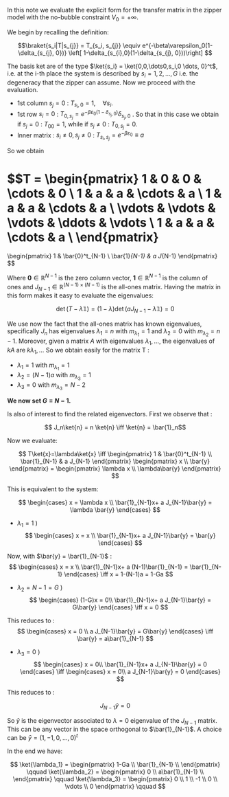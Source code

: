 In this note we evaluate the explicit form for the transfer matrix in the zipper model with the no-bubble constraint $V_0 = +\infty$.

We begin by recalling the definition:

$$\braket{s_i|T|s_{j}} = T_{s_i, s_{j}} \equiv e^{-\beta\varepsilon_0(1-\delta_{s_{j}, 0})} \left[ 1-\delta_{s_{i},0}(1-\delta_{s_{j}, 0}))\right] $$

The basis ket are of the type $\ket{s_i} = \ket{0,0,\dots0,s_i,0 \dots, 0}^t$, i.e. at the i-th place the system is described by $s_i = 1, 2, \dots, G$ i.e. the degeneracy that the zipper can assume.
Now we proceed with the evaluation.

- 1st column $s_j = 0$ : $T_{s_i,0} = 1, \quad \forall s_i$.
- 1st row $s_i = 0$ : $T_{0, s_{j}} = e^{-\beta\varepsilon_0(1-\delta_{s_{j}, 0})}\delta_{s_j,0}$ . So that in this case we obtain if $s_j = 0$ : $T_{00} = 1$, while if $s_j \neq 0$ : $T_{0,s_j} = 0$.
- Inner matrix : $s_i \neq 0, s_j \neq 0$ : $T_{s_i, s_{j}} = e^{-\beta\varepsilon_0} \equiv a$

So we obtain

$$T = 
\begin{pmatrix}
1 & 0 & 0 & \cdots & 0 \\
1 & a & a & \cdots & a \\
1 & a & a & \cdots & a \\
\vdots & \vdots & \vdots & \ddots & \vdots \\
1 & a & a & \cdots & a \\
\end{pmatrix}
=
\begin{pmatrix}
1 & \bar{0}^t_{N-1} \\
\bar{1}_{N-1} & a J_{N-1}
\end{pmatrix}
$$

Where $\mathbf{0} \in \mathbb{R}^{N-1}$ is the zero column vector, $\mathbf{1} \in \mathbb{R}^{N-1}$ is the column of ones and $J_{N-1} \in \mathbb{R}^{(N-1) \times (N-1)}$ is the all-ones matrix.
Having the matrix in this form makes it easy to evaluate the eigenvalues:

$$ \det(T-\lambda\mathbb{1}) = (1-\lambda)\det(aJ_{N-1}-\lambda\mathbb{1}) = 0 $$

We use now the fact that the all-ones matrix has known eigenvalues, specifically $J_n$ has eigenvalues $\lambda_1 = n$ with $m_{\lambda_1} = 1$ and $\lambda_2 = 0$ with $m_{\lambda_2} = n-1$. Moreover, given a matrix $A$ with eigenvalues $\lambda_1, \dots$, the eigenvalues of $kA$ are $k\lambda_1, \dots$
So we obtain easily for the matrix T :

- $\lambda_1 = 1$ with $m_{\lambda_1} = 1$
- $\lambda_2 = (N-1)a$ with $m_{\lambda_3} = 1$
- $\lambda_3 = 0$ with $m_{\lambda_3} = N-2$


**We now set $G \equiv N-1$.**

Is also of interest to find the related eigenvectors. First we observe that :

$$ J_n\ket{n} = n \ket{n} \iff \ket{n} = \bar{1}_n$$

Now we evaluate:

$$ T\ket{x}=\lambda\ket{x} \iff \begin{pmatrix}
1 & \bar{0}^t_{N-1} \\
\bar{1}_{N-1} & a J_{N-1}
\end{pmatrix} \begin{pmatrix}
x \\
\bar{y}
\end{pmatrix} = \begin{pmatrix}
\lambda x \\
\lambda\bar{y}
\end{pmatrix} $$

This is equivalent to the system:

$$ 
\begin{cases}
x = \lambda x \\
\bar{1}_{N-1}x+ a J_{N-1}\bar{y} = \lambda \bar{y}
\end{cases}
$$

- $\lambda_1 = 1$ )
$$ 
\begin{cases}
x =  x \\
\bar{1}_{N-1}x+ a J_{N-1}\bar{y} =  \bar{y}
\end{cases}
$$

Now, with $\bar{y} = \bar{1}_{N-1}$ :
$$ 
\begin{cases}
x =  x \\
\bar{1}_{N-1}x+ a (N-1)\bar{1}_{N-1} =  \bar{1}_{N-1}
\end{cases} \iff x = 1-(N-1)a = 1-Ga
$$

- $\lambda_2 = N-1 = G$ )
$$ 
\begin{cases}
(1-G)x =  0\\
\bar{1}_{N-1}x+ a J_{N-1}\bar{y} =  G\bar{y} 
\end{cases} \iff x = 0
$$

This reduces to :
$$ 
\begin{cases}
x =  0 \\
a J_{N-1}\bar{y} =  G\bar{y}
\end{cases} \iff \bar{y} = a\bar{1}_{N-1}
$$

- $\lambda_3 = 0$ )
$$ 
\begin{cases}
x =  0\\
\bar{1}_{N-1}x+ a J_{N-1}\bar{y} =  0 
\end{cases} \iff \begin{cases}
x =  0\\
a J_{N-1}\bar{y} =  0 
\end{cases}
$$

This reduces to :

$$ 
J_{N-1}\bar{y} =  0 
$$

So $\bar{y}$ is the eigenvector associated to $\lambda = 0$ eigenvalue of the $J_{N-1}$ matrix.
This can be any vector in the space orthogonal to $\bar{1}_{N-1}$.
A choice can be $\bar{y} = (1,-1,0,\dots, 0)^t$

In the end we have:

$$ 
\ket{\lambda_1} = \begin{pmatrix}
1-Ga \\
\bar{1}_{N-1} \\
\end{pmatrix} \qquad 
\ket{\lambda_2} = \begin{pmatrix}
0 \\
a\bar{1}_{N-1} \\
\end{pmatrix} \qquad
\ket{\lambda_3} = \begin{pmatrix}
0 \\
1 \\
-1 \\
0 \\
\vdots \\
0
\end{pmatrix} \qquad
$$


